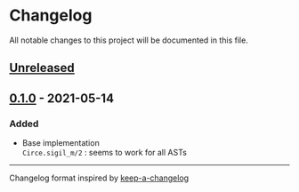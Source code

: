 # Changelog

All notable changes to this project will be documented in this file.

## [Unreleased]

## [0.1.0] - 2021-05-14

### Added

* Base implementation  
  `Circe.sigil_m/2` : seems to work for all ASTs

---

Changelog format inspired by [keep-a-changelog]

[keep-a-changelog]: https://github.com/olivierlacan/keep-a-changelog
[unreleased]: https://github.com/shakadak/circe.ex/compare/v0.1.0...HEAD
[0.1.0]: https://github.com/shakadak/circe.ex/compare/v0.0.0...v0.1.0
